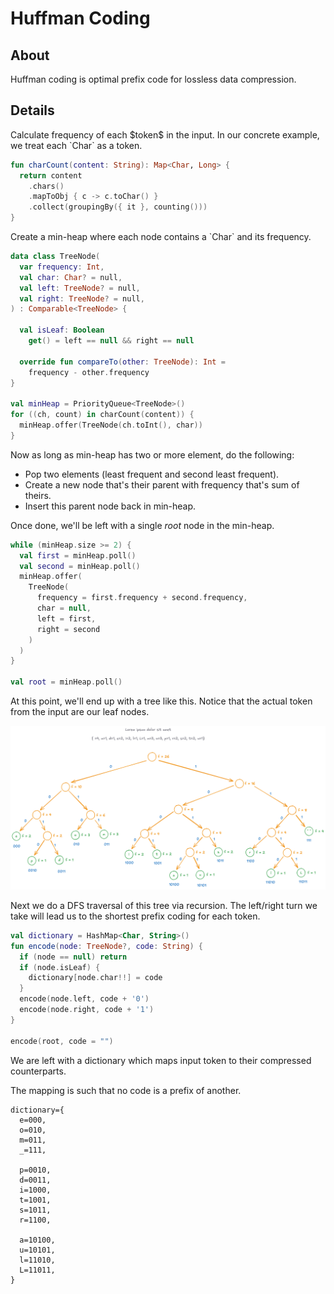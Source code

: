 # Huffman Coding

## About

Huffman coding is optimal prefix code for lossless data compression.

## Details

<div markdown class="grid">

<div markdown>
Calculate frequency of each $token$ in the input. In our concrete example, we treat each `Char` as a token.
</div>

```kotlin linenums="1"
fun charCount(content: String): Map<Char, Long> {
  return content
    .chars()
    .mapToObj { c -> c.toChar() }
    .collect(groupingBy({ it }, counting()))
}
```

<div markdown>
Create a min-heap where each node contains a `Char` and its frequency.
</div>

```kotlin linenums="1"
data class TreeNode(
  var frequency: Int,
  val char: Char? = null,
  val left: TreeNode? = null,
  val right: TreeNode? = null,
) : Comparable<TreeNode> {

  val isLeaf: Boolean
    get() = left == null && right == null

  override fun compareTo(other: TreeNode): Int =
    frequency - other.frequency
}

val minHeap = PriorityQueue<TreeNode>()
for ((ch, count) in charCount(content)) {
  minHeap.offer(TreeNode(ch.toInt(), char))
}
```

<div markdown>
Now as long as min-heap has two or more element, do the following:

- Pop two elements (least frequent and second least frequent).
- Create a new node that's their parent with frequency that's sum of theirs.
- Insert this parent node back in min-heap.

Once done, we'll be left with a single $root$ node in the min-heap.

</div>

```kotlin linenums="1"
while (minHeap.size >= 2) {
  val first = minHeap.poll()
  val second = minHeap.poll()
  minHeap.offer(
    TreeNode(
      frequency = first.frequency + second.frequency,
      char = null,
      left = first,
      right = second
    )
  )
}

val root = minHeap.poll()
```

</div>

At this point, we'll end up with a tree like this. Notice that the actual token from the input are our leaf nodes.

![](huffman-coding-tree.png)

<div markdown class="grid">

<div markdown>
Next we do a DFS traversal of this tree via recursion. The left/right turn we take will lead us to the shortest prefix coding for each token.
</div>

```kotlin linenums="1"
val dictionary = HashMap<Char, String>()
fun encode(node: TreeNode?, code: String) {
  if (node == null) return
  if (node.isLeaf) {
    dictionary[node.char!!] = code
  }
  encode(node.left, code + '0')
  encode(node.right, code + '1')
}

encode(root, code = "")
```

<div markdown>
We are left with a dictionary which maps input token to their compressed counterparts.

The mapping is such that no code is a prefix of another.

</div>

```
dictionary={
  e=000,
  o=010,
  m=011,
  _=111,

  p=0010,
  d=0011,
  i=1000,
  t=1001,
  s=1011,
  r=1100,

  a=10100,
  u=10101,
  l=11010,
  L=11011,
}
```

</div>
